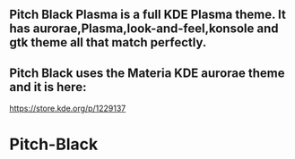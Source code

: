 ## Pitch Black Plasma is a full KDE Plasma theme. It has aurorae,Plasma,look-and-feel,konsole and gtk theme all that match perfectly. 

## Pitch Black uses the Materia KDE aurorae theme and it is here:
https://store.kde.org/p/1229137



# Pitch-Black
